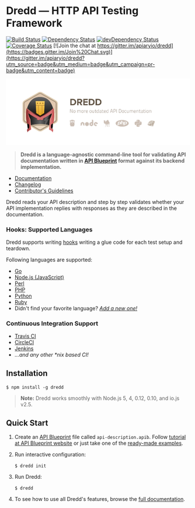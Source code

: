 # Dredd — HTTP API Testing Framework

[![Build Status](https://travis-ci.org/apiaryio/dredd.svg?branch=master)](https://travis-ci.org/apiaryio/dredd)
[![Dependency Status](https://david-dm.org/apiaryio/dredd.svg)](https://david-dm.org/apiaryio/dredd)
[![devDependency Status](https://david-dm.org/apiaryio/dredd/dev-status.svg)](https://david-dm.org/apiaryio/dredd#info=devDependencies)
[![Coverage Status](https://coveralls.io/repos/apiaryio/dredd/badge.svg?branch=master)](https://coveralls.io/r/apiaryio/dredd?branch=master)
[![Join the chat at https://gitter.im/apiaryio/dredd](https://badges.gitter.im/Join%20Chat.svg)](https://gitter.im/apiaryio/dredd?utm_source=badge&utm_medium=badge&utm_campaign=pr-badge&utm_content=badge)

![Dredd - HTTP API Testing Framework](img/dredd.png?v=3&raw=true)

> **Dredd is a language-agnostic command-line tool for validating
API documentation written in [API Blueprint][] format against its backend
implementation.**

- [Documentation][]
- [Changelog][]
- [Contributor's Guidelines][]

Dredd reads your API description and step by step validates whether your API
implementation replies with responses as they are described in the
documentation.

### Hooks: Supported Languages

Dredd supports writing [hooks](http://dredd.readthedocs.org/en/latest/hooks/)
writing a glue code for each test setup and teardown.

Following languages are supported:

- [Go](http://dredd.readthedocs.org/en/latest/hooks-go/)
- [Node.js (JavaScript)](http://dredd.readthedocs.org/en/latest/hooks-nodejs/)
- [Perl](http://dredd.readthedocs.org/en/latest/hooks-perl/)
- [PHP](http://dredd.readthedocs.org/en/latest/hooks-php/)
- [Python](http://dredd.readthedocs.org/en/latest/hooks-python/)
- [Ruby](http://dredd.readthedocs.org/en/latest/hooks-ruby/)
- Didn't find your favorite language? _[Add a new one!](https://dredd.readthedocs.org/en/latest/hooks-new-language/)_

### Continuous Integration Support

- [Travis CI][]
- [CircleCI][]
- [Jenkins][]
- _...and any other *nix based CI!_

## Installation

```
$ npm install -g dredd
```

> **Note:** Dredd works smoothly with Node.js 5, 4, 0.12, 0.10, and io.js v2.5.

## Quick Start

1.  Create an [API Blueprint][] file called `api-description.apib`.
    Follow [tutorial at API Blueprint website][API Blueprint tutorial]
    or just take one of the [ready-made examples][API Blueprint examples].
2.  Run interactive configuration:

    ```shell
    $ dredd init
    ```
3.  Run Dredd:

    ```shell
    $ dredd
    ```
4.  To see how to use all Dredd's features, browse the
    [full documentation][Documentation].


[API Blueprint]: http://apiblueprint.org/
[API Blueprint tutorial]: https://apiblueprint.org/documentation/tutorial.html
[API Blueprint examples]: https://github.com/apiaryio/api-blueprint/tree/master/examples

[Gavel]: https://github.com/apiaryio/gavel.js
[behavior specification]: https://www.relishapp.com/apiary/gavel/docs

[Documentation]: http://dredd.readthedocs.org/en/latest/
[Changelog]: CHANGELOG.md
[Contributor's Guidelines]: CONTRIBUTING.md

[Travis CI]: https://travis-ci.org/
[CircleCI]: https://circleci.com/
[Jenkins]: http://jenkins-ci.org/
